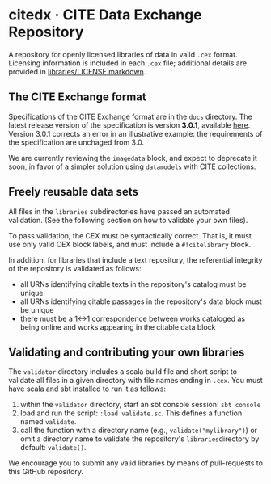 # citedx · CITE Data Exchange Repository

A repository for openly licensed libraries of data in valid `.cex` format. Licensing information is included in each `.cex` file;  additional details are provided in [libraries/LICENSE.markdown](libraries/LICENSE.markdown).

## The CITE Exchange format

Specifications of the CITE Exchange format are in the `docs` directory.
The latest release version of the specification is version **3.0.1**, available [here](https://cite-architecture.github.io/citedx/CEX-spec-3.0.1/).  Version 3.0.1 corrects an error in an illustrative example:  the requirements of the specification are unchaged from 3.0.

We are currently reviewing the `imagedata` block, and expect to deprecate it soon, in favor of a simpler solution using `datamodels` with CITE collections.


## Freely reusable data sets

All files in the `libraries` subdirectories have passed an automated validation. (See
the following section on how to validate your own files).

To pass validation, the CEX must be syntactically correct.  That is, it must use only valid CEX block labels, and must include a `#!citelibrary` block.

In addition, for libraries that include a text repository, the referential integrity of the repository is validated as follows:

- all URNs identifying  citable texts in the repository's catalog must be unique
- all URNs identifying citable passages in the repository's data block must be unique
- there must be a 1<->1 correspondence between works cataloged as being online and works appearing in the citable data block


## Validating and contributing your own libraries

The `validator` directory includes a scala build file and short script to validate all files in a given directory with file names ending in `.cex`.  You must have scala and sbt installed to run it as follows:

1.  within the `validator` directory, start an sbt console session: `sbt console`
2.  load and run the script:  `:load validate.sc`.  This defines a function named `validate`.
3.  call the function with a directory name (e.g., `validate("mylibrary")`) or omit a directory name to validate the repository's `libraries`directory by  default:  `validate()`.


We encourage you to submit any valid libraries by means of pull-requests to this GitHub repository.
